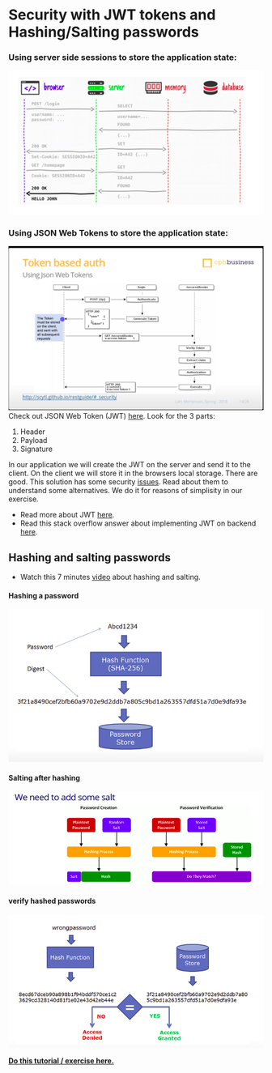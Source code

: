 # Security with JWT tokens and Hashing/Salting passwords
### Using server side sessions to store the application state:  
![](img/session_cookie.png)

### Using JSON Web Tokens to store the application state:  

![](img/json_web_token.png)  
Check out JSON Web Token (JWT) [here](https://jwt.io/#debugger-io?token=eyJhbGciOiJIUzI1NiIsInR5cCI6IkpXVCJ9.eyJzdWIiOiIxMjM0NTY3ODkwIiwibmFtZSI6IkpvaG4gRG9lIiwiaWF0IjoxNTE2MjM5MDIyfQ.SflKxwRJSMeKKF2QT4fwpMeJf36POk6yJV_adQssw5c). Look for the 3 parts:  
1. Header
2. Payload
3. Signature

In our application we will create the JWT on the server and send it to the client. On the client we will store it in the browsers local storage. There are good. This solution has some security [issues](https://auth0.com/docs/security/store-tokens). Read about them to understand some alternatives. We do it for reasons of simplisity in our exercise.
- Read more about JWT [here](https://jwt.io/introduction/).
- Read this stack overflow answer about implementing JWT on backend [here](https://stackoverflow.com/questions/26777083/best-practice-for-rest-token-based-authentication-with-jax-rs-and-jersey).

## Hashing and salting passwords
- Watch this 7 minutes [video](https://www.youtube.com/watch?v=O6cmuiTBZVs) about hashing and salting.

#### Hashing a password
![](img/hashing.png)  

#### Salting after hashing
![](img/salting.png)

#### verify hashed passwords
![](img/compare_passwords.png)

[**Do this tutorial / exercise here.**](../../exercises/daily/REACT_W2D2_Security.md)
